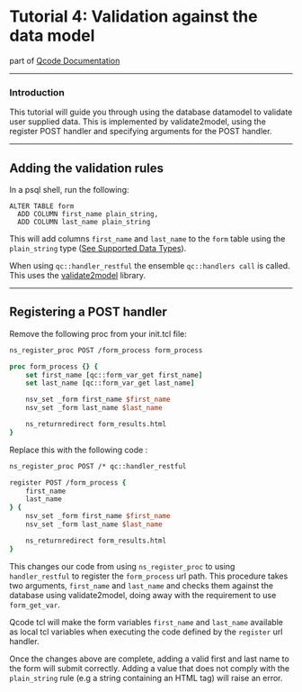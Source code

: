 Tutorial 4: Validation against the data model
========
part of [Qcode Documentation](index.md)

-----

### Introduction

This tutorial will guide you through using the database datamodel to validate user supplied data. This is implemented by validate2model, using the register POST handler and specifying arguments for the POST handler.

-----
## Adding the validation rules

In a psql shell, run the following:

```
ALTER TABLE form
  ADD COLUMN first_name plain_string,
  ADD COLUMN last_name plain_string
```

This will add columns `first_name` and `last_name` to the `form` table using the `plain_string` type ([See Supported Data Types](supported-data-types.md)).

When using `qc::handler_restful` the ensemble `qc::handlers call` is called. This uses the [validate2model](validation.md) library.

-----
## Registering a POST handler

Remove the following proc from your init.tcl file:

```tcl
ns_register_proc POST /form_process form_process

proc form_process {} {
    set first_name [qc::form_var_get first_name]
    set last_name [qc::form_var_get last_name]

    nsv_set _form first_name $first_name
    nsv_set _form last_name $last_name

    ns_returnredirect form_results.html
}
```

Replace this with the following code :

```tcl
ns_register_proc POST /* qc::handler_restful

register POST /form_process {
    first_name
    last_name
} {
    nsv_set _form first_name $first_name
    nsv_set _form last_name $last_name

    ns_returnredirect form_results.html
}
```

This changes our code from using `ns_register_proc` to using `handler_restful` to register the `form_process` url path.  This procedure takes two arguments, `first_name` and `last_name` and checks them against the database using validate2model, doing away with the requirement to use `form_get_var`.

Qcode tcl will make the form variables `first_name` and `last_name` available as local tcl variables when executing the code defined by the `register` url handler.

Once the changes above are complete, adding a valid first and last name to the form will submit correctly.  Adding a value that does not comply with the `plain_string` rule (e.g a string containing an HTML tag) will raise an error.
